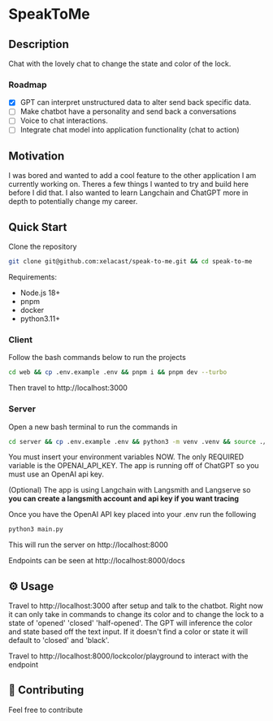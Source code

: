 # SpeakToMe

## Description

Chat with the lovely chat to change the state and color of the lock.

### Roadmap

- [x] GPT can interpret unstructured data to alter send back specific data.
- [ ] Make chatbot have a personality and send back a conversations
- [ ] Voice to chat interactions.
- [ ] Integrate chat model into application functionality (chat to action)

## Motivation
I was bored and wanted to add a cool feature to the other application I am currently working on. Theres a few things I wanted to try and build here before I did that. I also wanted to learn Langchain and ChatGPT more in depth to potentially change my career.

## Quick Start

Clone the repository
```bash
git clone git@github.com:xelacast/speak-to-me.git && cd speak-to-me
```

Requirements:
- Node.js 18+
- pnpm
- docker
- python3.11+

### Client
Follow the bash commands below to run the projects

```bash
cd web && cp .env.example .env && pnpm i && pnpm dev --turbo
```

Then travel to http://localhost:3000

### Server
Open a new bash terminal to run the commands in

```bash
cd server && cp .env.example .env && python3 -m venv .venv && source ./.venv/bin/activate && pip install -r requirements.txt
```
You must insert your environment variables NOW. The only REQUIRED variable is the OPENAI_API_KEY. The app is running off of ChatGPT so you must use an OpenAI api key.

(Optional) The app is using Langchain with Langsmith and Langserve so <b>you can create a langsmith account and api key if you want tracing</b>

Once you have the OpenAI API key placed into your .env run the following
```bash
python3 main.py
```

This will run the server on http://localhost:8000


Endpoints can be seen at http://localhost:8000/docs

## ⚙️ Usage

Travel to http://localhost:3000 after setup and talk to the chatbot. Right now it can only take in commands to change its color and to change the lock to a state of 'opened' 'closed' 'half-opened'. The GPT will inference the color and state based off the text input. If it doesn't find a color or state it will default to 'closed' and 'black'.


Travel to http://localhost:8000/lockcolor/playground to interact with the endpoint

## 🤝 Contributing

Feel free to contribute